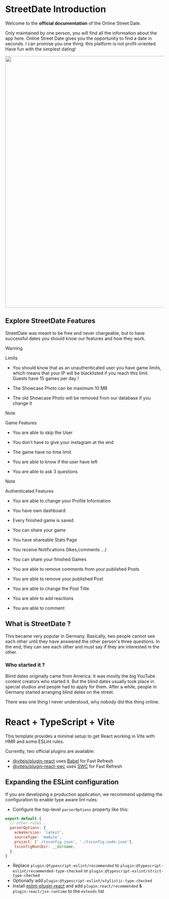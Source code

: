 # StreetDate Introduction

Welcome to the **official documentation** of the Online Street Date.

Only maintained by one person, you will find all the information about the app here. Online Street Date gives you the opportunity to find a date in seconds. I can promise you one thing: this platform is not profit-oriented. Have fun with the simplest dating!

<img src="https://i.postimg.cc/SNdjmtVM/Screenshot-20.png" width="800">

## Explore StreetDate Features

StreetDate was meant to be free and never chargeable, but to have successful dates you should know our features and how they work.

> [!WARNING]
> Limits

- You should know that as an unauthenticated user you have game limits, which means that your IP will be blacklisted if you reach this limit. Guests have 15 games per day !
  
- The Showcase Photo can be maximum 10 MB

- The old Showcase Photo will be removed from our database if you change it

> [!NOTE]
> Game Features

- You are able to skip the User
  
- You don't have to give your instagram at the end

- The game have no time limit

- You are able to know if the user have left

- You are able to ask 3 questions

> [!NOTE]
> Authenticated Features

- You are able to change your Profile Information

- You have own dashboard

- Every finished game is saved

- You can share your game

- You have shareable Stats Page

- You receive Notifications (likes,comments ...)

- You can share your finished Games

- You are able to remove comments from your published Posts

- You are able to remove your published Post

- You are able to change the Post Title

 - You are able to add reactions

 - You are able to comment


## What is StreetDate ?

This became very popular in Germany. Basically, two people cannot see each other until they have answered the other person's three questions. In the end, they can see each other and must say if they are interested in the other.

### Who started it ?

Blind dates originally came from America. It was mostly the big YouTube content creators who started it. But the blind dates usually took place in special studios and people had to apply for them. After a while, people in Germany started arranging blind dates on the street.

There was one thing I never understood, why nobody did this thing online.

# React + TypeScript + Vite

This template provides a minimal setup to get React working in Vite with HMR and some ESLint rules.

Currently, two official plugins are available:

- [@vitejs/plugin-react](https://github.com/vitejs/vite-plugin-react/blob/main/packages/plugin-react/README.md) uses [Babel](https://babeljs.io/) for Fast Refresh
- [@vitejs/plugin-react-swc](https://github.com/vitejs/vite-plugin-react-swc) uses [SWC](https://swc.rs/) for Fast Refresh

## Expanding the ESLint configuration

If you are developing a production application, we recommend updating the configuration to enable type aware lint rules:

- Configure the top-level `parserOptions` property like this:

```js
export default {
  // other rules...
  parserOptions: {
    ecmaVersion: 'latest',
    sourceType: 'module',
    project: ['./tsconfig.json', './tsconfig.node.json'],
    tsconfigRootDir: __dirname,
  },
}
```

- Replace `plugin:@typescript-eslint/recommended` to `plugin:@typescript-eslint/recommended-type-checked` or `plugin:@typescript-eslint/strict-type-checked`
- Optionally add `plugin:@typescript-eslint/stylistic-type-checked`
- Install [eslint-plugin-react](https://github.com/jsx-eslint/eslint-plugin-react) and add `plugin:react/recommended` & `plugin:react/jsx-runtime` to the `extends` list
